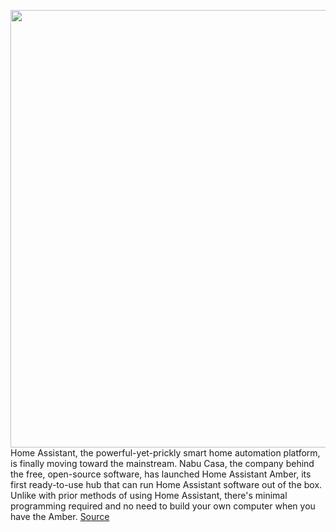 <img src='https://cdn.vox-cdn.com/thumbor/dEZhTcLUkF7R5STAMRiTcPoOtxE=/0x0:1920x1199/1200x800/filters:focal(807x447:1113x753)/cdn.vox-cdn.com/uploads/chorus_image/image/69869007/naba_casa_square_v4.588.0.png' width='700px' /><br/>
Home Assistant, the powerful-yet-prickly smart home automation platform, is finally moving toward the mainstream. Nabu Casa, the company behind the free, open-source software, has launched Home Assistant Amber, its first ready-to-use hub that can run Home Assistant software out of the box. Unlike with prior methods of using Home Assistant, there's minimal programming required and no need to build your own computer when you have the Amber.
<a href='https://www.theverge.com/2021/9/16/22678088/home-assistant-amber-smart-home-hub-specs-release-date-price'> Source <a/>
